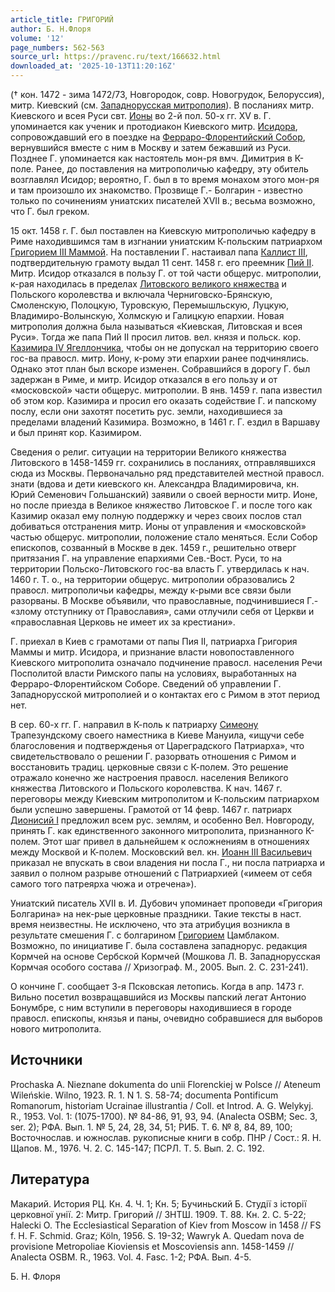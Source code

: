```yaml
---
article_title: ГРИГОРИЙ
author: Б. Н.Флоря
volume: '12'
page_numbers: 562-563
source_url: https://pravenc.ru/text/166632.html
downloaded_at: '2025-10-13T11:20:16Z'
---
```


(† кон. 1472 - зима 1472/73, Новгородок, совр. Новогрудок, Белоруссия), митр. Киевский (см. [Западнорусская митрополия](<https://pravenc.ru/text/Западнорусская митрополия.html>)). В посланиях митр. Киевского и всея Руси свт. [Ионы](https://pravenc.ru/text/Иона.html) во 2-й пол. 50-х гг. XV в. Г. упоминается как ученик и протодиакон Киевского митр. [Исидора](https://pravenc.ru/text/Исидор.html), сопровождавший его в поездке на [Ферраро-Флорентийский Собор](<https://pravenc.ru/text/Ферраро-Флорентийский Собор.html>), вернувшийся вместе с ним в Москву и затем бежавший из Руси. Позднее Г. упоминается как настоятель мон-ря вмч. Димитрия в К-поле. Ранее, до поставления на митрополичью кафедру, эту обитель возглавлял Исидор; вероятно, Г. был в то время монахом этого мон-ря и там произошло их знакомство. Прозвище Г.- Болгарин - известно только по сочинениям униатских писателей XVII в.; весьма возможно, что Г. был греком.

15 окт. 1458 г. Г. был поставлен на Киевскую митрополичью кафедру в Риме находившимся там в изгнании униатским К-польским патриархом [Григорием III Маммой](<https://pravenc.ru/text/Григорием III Маммой.html>). На поставлении Г. настаивал папа [Каллист III](<https://pravenc.ru/text/Каллист III.html>), подтвердительную грамоту выдал 11 сент. 1458 г. его преемник [Пий II](<https://pravenc.ru/text/Пий II.html>). Митр. Исидор отказался в пользу Г. от той части общерус. митрополии, к-рая находилась в пределах [Литовского великого княжества](<https://pravenc.ru/text/Литовского великого княжества.html>) и Польского королевства и включала Черниговско-Брянскую, Смоленскую, Полоцкую, Туровскую, Перемышльскую, Луцкую, Владимиро-Волынскую, Холмскую и Галицкую епархии. Новая митрополия должна была называться «Киевская, Литовская и всея Руси». Тогда же папа Пий II просил литов. вел. князя и польск. кор. [Казимира IV Ягеллончика](<https://pravenc.ru/text/Казимир IV Ягеллончик.html>), чтобы он не допускал на территорию своего гос-ва правосл. митр. Иону, к-рому эти епархии ранее подчинялись. Однако этот план был вскоре изменен. Собравшийся в дорогу Г. был задержан в Риме, и митр. Исидор отказался в его пользу и от «московской» части общерус. митрополии. В янв. 1459 г. папа известил об этом кор. Казимира и просил его оказать содействие Г. и папскому послу, если они захотят посетить рус. земли, находившиеся за пределами владений Казимира. Возможно, в 1461 г. Г. ездил в Варшаву и был принят кор. Казимиром.

Сведения о религ. ситуации на территории Великого княжества Литовского в 1458-1459 гг. сохранились в посланиях, отправлявшихся сюда из Москвы. Первоначально ряд представителей местной правосл. знати (вдова и дети киевского кн. Александра Владимировича, кн. Юрий Семенович Гольшанский) заявили о своей верности митр. Ионе, но после приезда в Великое княжество Литовское Г. и после того как Казимир оказал ему полную поддержку и через своих послов стал добиваться отстранения митр. Ионы от управления и «московской» частью общерус. митрополии, положение стало меняться. Если Собор епископов, созванный в Москве в дек. 1459 г., решительно отверг притязания Г. на управление епархиями Сев.-Вост. Руси, то на территории Польско-Литовского гос-ва власть Г. утвердилась к нач. 1460 г. Т. о., на территории общерус. митрополии образовались 2 правосл. митрополичьи кафедры, между к-рыми все связи были разорваны. В Москве объявили, что православные, подчинившиеся Г.- «злому отступнику от Православия», сами отлучили себя от Церкви и «православная Церковь не имеет их за крестиани».

Г. приехал в Киев с грамотами от папы Пия II, патриарха Григория Маммы и митр. Исидора, и признание власти новопоставленного Киевского митрополита означало подчинение правосл. населения Речи Посполитой власти Римского папы на условиях, выработанных на Ферраро-Флорентийском Соборе. Сведений об управлении Г. Западнорусской митрополией и о контактах его с Римом в этот период нет.

В сер. 60-х гг. Г. направил в К-поль к патриарху [Симеону](https://pravenc.ru/text/Симеону.html) Трапезундскому своего наместника в Киеве Мануила, «ищучи себе благословения и подтвержденья от Цареградского Патриарха», что свидетельствовало о решении Г. разорвать отношения с Римом и восстановить традиц. церковные связи с К-полем. Это решение отражало конечно же настроения правосл. населения Великого княжества Литовского и Польского королевства. К нач. 1467 г. переговоры между Киевским митрополитом и К-польским патриархом были успешно завершены. Грамотой от 14 февр. 1467 г. патриарх [Дионисий I](<https://pravenc.ru/text/Дионисий I.html>) предложил всем рус. землям, и особенно Вел. Новгороду, принять Г. как единственного законного митрополита, признанного К-полем. Этот шаг привел в дальнейшем к осложнениям в отношениях между Москвой и К-полем. Московский вел. кн. [Иоанн III Васильевич](<https://pravenc.ru/text/Иоанн III Васильевич.html>) приказал не впускать в свои владения ни посла Г., ни посла патриарха и заявил о полном разрыве отношений с Патриархией («имеем от себя самого того патреярха чюжа и отречена»).

Униатский писатель XVII в. И. Дубович упоминает проповеди «Григория Болгарина» на нек-рые церковные праздники. Такие тексты в наст. время неизвестны. Не исключено, что эта атрибуция возникла в результате смешения Г. с болгарином [Григорием](https://pravenc.ru/text/Григорий.html) Цамблаком. Возможно, по инициативе Г. была составлена западнорус. редакция Кормчей на основе Сербской Кормчей (Мошкова Л. В. Западнорусская Кормчая особого состава // Хризограф. М., 2005. Вып. 2. С. 231-241).

О кончине Г. сообщает 3-я Псковская летопись. Когда в апр. 1473 г. Вильно посетил возвращавшийся из Москвы папский легат Антонио Бонумбре, с ним вступили в переговоры находившиеся в городе правосл. епископы, князья и паны, очевидно собравшиеся для выборов нового митрополита.

## Источники

Prochaska A. Nieznane dokumenta do unii Florenckiej w Polsce // Ateneum Wileńskie. Wilno, 1923. R. 1. N 1. S. 58-74; documenta Pontifiсum Romanorum, historiam Ucrainae illustrantia / Coll. et Introd. A. G. Welykyj. R., 1953. Vol. 1: (1075-1700). № 84-86, 91, 93, 94. (Analecta OSBM; Sec. 3, ser. 2); РФА. Вып. 1. № 5, 24, 28, 34, 51; РИБ. Т. 6. № 8, 84, 89, 100; Восточнослав. и южнослав. рукописные книги в собр. ПНР / Сост.: Я. Н. Щапов. М., 1976. Ч. 2. С. 145-147; ПСРЛ. Т. 5. Вып. 2. С. 192.

## Литература

Макарий. История РЦ. Кн. 4. Ч. 1; Кн. 5; Бучиньский Б. Студiï з iсторiï церковноï унiï. 2: Митр. Григорий // ЗНТШ. 1909. Т. 88. Кн. 2. С. 5-22; Halecki O. The Ecclesiastical Separation of Kiev from Moscow in 1458 // FS f. H. F. Schmid. Graz; Köln, 1956. S. 19-32; Wawryk A. Quedam nova de provisione Metropoliae Kioviensis et Moscoviensis ann. 1458-1459 // Analecta OSBM. R., 1963. Vol. 4. Fasc. 1-2; РФА. Вып. 4-5.

Б. Н.  Флоря
